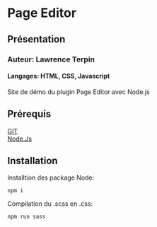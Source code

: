 # Page Editor

## Présentation

### Auteur: Lawrence Terpin
#### Langages: HTML, CSS, Javascript
Site de démo du plugin Page Editor avec Node.js

## Prérequis

[GIT](https://git-scm.com/downloads)\
[Node.Js](https://nodejs.org/en)

## Installation

Installtion des package Node:
```
npm i
```
Compilation du .scss en .css:
```
npm run sass
```